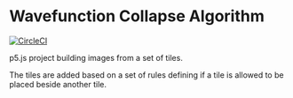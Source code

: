 # Wavefunction Collapse Algorithm

[![CircleCI](https://circleci.com/gh/Conmy/wavefunction-collapse-p5/tree/master.svg?style=svg)](https://circleci.com/gh/Conmy/wavefunction-collapse-p5/tree/master)

p5.js project building images from a set of tiles.

The tiles are added based on a set of rules defining if a tile is allowed to be
placed beside another tile.
